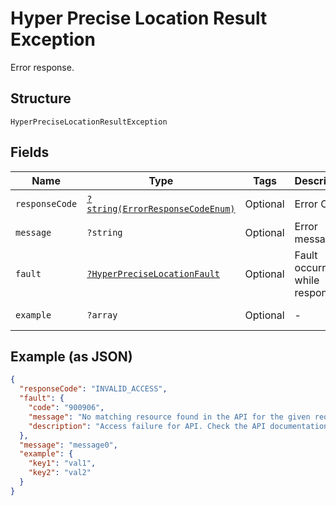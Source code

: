 
# Hyper Precise Location Result Exception

Error response.

## Structure

`HyperPreciseLocationResultException`

## Fields

| Name | Type | Tags | Description | Getter | Setter |
|  --- | --- | --- | --- | --- | --- |
| `responseCode` | [`?string(ErrorResponseCodeEnum)`](../../doc/models/error-response-code-enum.md) | Optional | Error Code. | getResponseCode(): ?string | setResponseCode(?string responseCode): void |
| `message` | `?string` | Optional | Error message. | getMessage(): ?string | setMessage(?string message): void |
| `fault` | [`?HyperPreciseLocationFault`](../../doc/models/hyper-precise-location-fault.md) | Optional | Fault occurred while responding. | getFault(): ?HyperPreciseLocationFault | setFault(?HyperPreciseLocationFault fault): void |
| `example` | `?array` | Optional | - | getExample(): ?array | setExample(?array example): void |

## Example (as JSON)

```json
{
  "responseCode": "INVALID_ACCESS",
  "fault": {
    "code": "900906",
    "message": "No matching resource found in the API for the given request",
    "description": "Access failure for API. Check the API documentation and add a proper REST resource path to the invocation URL."
  },
  "message": "message0",
  "example": {
    "key1": "val1",
    "key2": "val2"
  }
}
```


